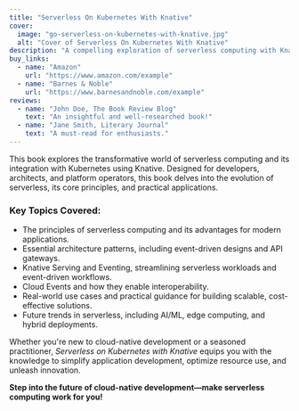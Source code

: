 ```yaml
---
title: "Serverless On Kubernetes With Knative"
cover:
  image: "go-serverless-on-kubernetes-with-knative.jpg"
  alt: "Cover of Serverless On Kubernetes With Knative"
description: "A compelling exploration of serverless computing with Knative."
buy_links:
  - name: "Amazon"
    url: "https://www.amazon.com/example"
  - name: "Barnes & Noble"
    url: "https://www.barnesandnoble.com/example"
reviews:
  - name: "John Doe, The Book Review Blog"
    text: "An insightful and well-researched book!"
  - name: "Jane Smith, Literary Journal"
    text: "A must-read for enthusiasts."
---
```


This book explores the transformative world of serverless computing and its integration with Kubernetes using Knative. Designed for developers, architects, and platform operators, this book delves into the evolution of serverless, its core principles, and practical applications.

### Key Topics Covered:
- The principles of serverless computing and its advantages for modern applications.
- Essential architecture patterns, including event-driven designs and API gateways.
- Knative Serving and Eventing, streamlining serverless workloads and event-driven workflows.
- Cloud Events and how they enable interoperability.
- Real-world use cases and practical guidance for building scalable, cost-effective solutions.
- Future trends in serverless, including AI/ML, edge computing, and hybrid deployments.

Whether you're new to cloud-native development or a seasoned practitioner, *Serverless on Kubernetes with Knative* equips you with the knowledge to simplify application development, optimize resource use, and unleash innovation.

**Step into the future of cloud-native development—make serverless computing work for you!**
